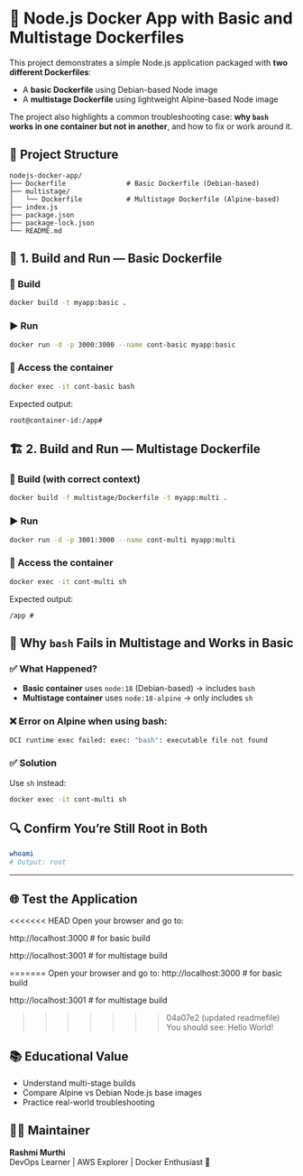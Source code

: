 # 🚀 Node.js Docker App with Basic and Multistage Dockerfiles

This project demonstrates a simple Node.js application packaged with **two different Dockerfiles**:
- A **basic Dockerfile** using Debian-based Node image
- A **multistage Dockerfile** using lightweight Alpine-based Node image

The project also highlights a common troubleshooting case: **why `bash` works in one container but not in another**, and how to fix or work around it.

## 📁 Project Structure

```
nodejs-docker-app/
├── Dockerfile               # Basic Dockerfile (Debian-based)
├── multistage/
│   └── Dockerfile           # Multistage Dockerfile (Alpine-based)
├── index.js
├── package.json
├── package-lock.json
└── README.md
```

## 🧱 1. Build and Run — Basic Dockerfile

### 🔨 Build
```bash
docker build -t myapp:basic .
```

### ▶️ Run
```bash
docker run -d -p 3000:3000 --name cont-basic myapp:basic
```

### 🐚 Access the container
```bash
docker exec -it cont-basic bash
```

Expected output:
```
root@container-id:/app#
```

## 🏗️ 2. Build and Run — Multistage Dockerfile

### 🔨 Build (with correct context)
```bash
docker build -f multistage/Dockerfile -t myapp:multi .
```

### ▶️ Run
```bash
docker run -d -p 3001:3000 --name cont-multi myapp:multi
```

### 🐚 Access the container
```bash
docker exec -it cont-multi sh
```

Expected output:
```
/app #
```

## 🤔 Why `bash` Fails in Multistage and Works in Basic

### ✅ What Happened?
- **Basic container** uses `node:18` (Debian-based) → includes `bash`
- **Multistage container** uses `node:18-alpine` → only includes `sh`

### ❌ Error on Alpine when using bash:
```bash
OCI runtime exec failed: exec: "bash": executable file not found
```

### ✅ Solution
Use `sh` instead:
```bash
docker exec -it cont-multi sh
```

## 🔍 Confirm You’re Still Root in Both
```bash
whoami
# Output: root
```
---

## 🌐 Test the Application

<<<<<<< HEAD
Open your browser and go to:  

http://localhost:3000 # for basic build  

http://localhost:3001 # for multistage build  

=======
Open your browser and go to:
http://localhost:3000 # for basic build  

http://localhost:3001 # for multistage build
>>>>>>> 04a07e2 (updated readmefile)
You should see: Hello World!

## 📚 Educational Value
- Understand multi-stage builds
- Compare Alpine vs Debian Node.js base images
- Practice real-world troubleshooting

## 🙋‍♀️ Maintainer
**Rashmi Murthi**  
DevOps Learner | AWS Explorer | Docker Enthusiast 🚀



